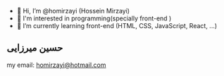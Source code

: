 - 👋 Hi, I’m @homirzayi (Hossein Mirzayi)
- 👀 I'm interested in programming(specially front-end ) 
- 🌱 I’m currently learning front-end (HTML, CSS, JavaScript, React, ...)


## حسین میرزایی

my email: homirzayi@hotmail.com
